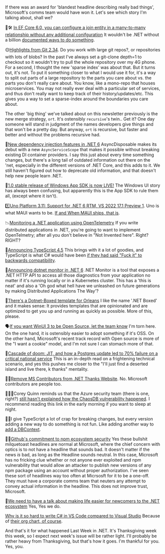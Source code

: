 If there was an award for 'blandest headline describing really bad things', Microsoft's comms team would have won it.  Let's see which story I'm talking about, shall we?

🚫🛠 [In EF Core 6.0, you can configure a join entity in a many-to-many relationship without any additional conifguration](https://twitter.com/okyrylchuk/status/1460366722351915010) It wouldn't be .NET without a billion [documented ways to do something](https://twitter.com/okyrylchuk/status/1460720064890556422/photo/1). 

🟡[Highlights from Git 2.34](https://github.blog/2021-11-15-highlights-from-git-2-34/). Do you work with large git repos?, or repositories with lots of blobs?  In the past I've always set a git-clone depth=1 to checkout so it wouldn't try to pull the whole repository over my 4G phone. For a second, I thought the new 'sparse index' was about that. But it turns out, it's not. To put it something closer to what I would use it for, it's a way to split out parts of a large repository to the parts you care about vs. the parts you don't really care about.  You know, like a mono-repo that houses microservices.  You may not really ever deal with a particular set of services, and thus don't really want to keep track of their history/updates/etc.  This gives you a way to set a sparse-index around the boundaries you care about.

The other 'big thing' we've talked about on this newsletter previously is the new merge strategy, `ort`. It's ostensibly `recursive`'s twin.. Get it?  One day someone will stand in judgment of the names developers give things and that won't be a pretty day.  But anyway, `ort` is recursive, but faster and better and without the problems recursive had.

💉[New dependency injection features in .NET 6](https://andrewlock.net/exploring-dotnet-6-part-10-new-dependency-injection-features-in-dotnet-6/) AsyncDisposable makes its debut with a new `AsyncServiceScope` that makes it possible without breaking existing DI container providers.  I say this just about every time something changes, but there's a long tail of outdated information out there on the 'net, especially in the different versions of .NET Core, and this adds to it.  We still haven't figured out how to deprecate old information, and that doesn't help new people learn .NET.

💍[1.0 stable release of Windows App SDK is now LIVE!](https://github.com/microsoft/WindowsAppSDK/releases/tag/v1.0) The Windows UI story has always been confusing, but apparently this is the App SDK to rule them all, (except where it isn't).

1️⃣[Uno Platform 3.11: Support for .NET 6 RTM, VS 2022 17.1 Preview 1](https://platform.uno/blog/uno-platform-3-11-support-for-net-6-rtm-vs-2022-17-1-preview-1/). Uno is what MAUI wants to be.  [If and When MAUI ships, that is](https://www.infoq.com/news/2021/09/dotnet-maui-ga-postponed/).

📉[Monitoring a .NET application using OpenTelemetry](https://www.meziantou.net/monitoring-a-dotnet-application-using-opentelemetry.htm) If you write distributed applications in .NET, you're going to want to implement OpenTelmetry; after all you don't believe in "Not Invented here". Right? RIGHT?

🍾[Announcing TypeScript 4.5](https://devblogs.microsoft.com/typescript/announcing-typescript-4-5/) This brings with it a lot of goodies, and TypeScript is what C# would have been [if they had said "Fuck it" to backwards compatibility](https://devblogs.microsoft.com/typescript/announcing-typescript-4-5/#breaking-changes).  

🍾[Announcing dotnet monitor in .NET 6](https://devblogs.microsoft.com/dotnet/announcing-dotnet-monitor-in-net-6/) .NET Monitor is a tool that exposes a .NET HTTP API to access all those diagnostics from your application no matter if it's running locally or in a Kubernetes cluster.  This has a 'this is neat' and also a 'Oh god what hell have we unleashed on future generations by making Distributed Applications The Way'?

🎁[There's a Dotnet-Boxed template for Orleans](https://github.com/Dotnet-Boxed/Templates/blob/main/Docs/Orleans.md) I like the name '.NET Boxed' and it makes sense: It provides templates that are opinionated and are optimized to get you up and running as quickly as possible. More of this, please.

🗣[If you want WinUI 3 to be Open Source, let the team know](https://twitter.com/dotMorten/status/1461446977523105794)  I'm torn here. On the one hand, it is ostensibly easier to adopt something if it's OSS.  On the other hand, Microsoft's recent track record with Open source is more of the "I want a cookie" model, and I'm not sure I can stomach more of that.

🚢[Cascade of doom: JIT, and how a Postgres update led to 70% failure on a critical national service](https://dev.to/xenatisch/cascade-of-doom-jit-and-how-a-postgres-update-led-to-70-failure-on-a-critical-national-service-3f2a)  This is an in-depth read on a frightening technical scenario, and yes this pushes me closer to the "I'll just find a deserted island and live there, k thanks" mentality. 

🙅‍♂️[Remove MS Contributors from .NET Thanks Website](https://github.com/dotnet/website-thanks-data/issues/11). No. Microsoft contributors are people too.

🙉🙈🙊Corey Quinn reminds us that the Azure security team (there is one, right?) [still hasn't explained how the ChaosDB vulnerability happened](https://twitter.com/QuinnyPig/status/1461860631838019584).  I recommend reading this link in the early morning if you want to sleep at night.

🤦‍♂️I give TypeScript a lot of crap for breaking changes, but every version adding a new way to do something is not fun. Like adding another way to [add a DBContext](https://twitter.com/okyrylchuk/status/1461784381886980096).

🤷‍♀️[Github's commitment to npm ecosystem security](https://github.blog/2021-11-15-githubs-commitment-to-npm-ecosystem-security/) Yes these bullshit milquetoast headlines are normal at Microsoft, where the chief concern with optics is to not have a headline that sounds bad.  It doesn't matter if the news *is* bad, as long as the Headline sounds neutral. In this case, Microsoft has no fricking clue whether or not anyone ever exploited and npm vulnerability that would allow an attacker to publish new versions of any npm package using an account without proper authorization.  I've seen these sort of headlines way too often at Micrsosft for it to be a one-off.  They must have a corporate comms team that neuters any attempt to convey actual information in the headline. This does not improve trust, Microsoft.

🏫[We need to have a talk about making life easier for newcomers to the .NET ecosystem](https://liamsymonds.com/we-need-to-have-a-talk-about-making-life-easier-for-newcomers-to-the-net-ecosystem/) Yes, Yes we do.

[Why is it so hard to write C# in VS Code compared to Visual Studio](https://twitter.com/mikehadlow/status/1460568979882360839) Because of [their org chart, of course](https://www.businessinsider.com/big-tech-org-charts-2011-6?op=1).

And that's it for what happened Last Week in .NET.  It's Thanksgiving week this week, so I expect next week's issue will be rather light.  I'll probably be rather heavy from Thanksgiving, but that's how it goes. I'm thankful for you. Yes, you.  


